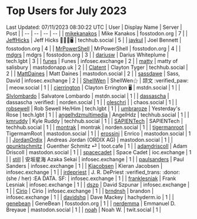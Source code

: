 # Top Users for July 2023
Last Updated: 07/11/2023 08:30:22 UTC
| User | Display Name | Server | Post |
| -- | -- | -- | -- |
| [mikekanakos](https://fosstodon.org/@mikekanakos) | Mike Kanakos | fosstodon.org | 7 |
| [JeffHicks](https://techhub.social/@JeffHicks) | Jeff Hicks 🐶🎼🍷🖥️ | techhub.social | 5 |
| [jaykul](https://fosstodon.org/@jaykul) | Joel Bennett | fosstodon.org | 4 |
| [MrPowerShell](https://fosstodon.org/@MrPowerShell) | MrPowerShell | fosstodon.org | 4 |
| [mdgrs](https://fosstodon.org/@mdgrs) | mdgrs | fosstodon.org | 3 |
| [dariusw](https://tech.lgbt/@dariusw) | Darius Whiteplume | tech.lgbt | 3 |
| [funes](https://infosec.exchange/@funes) | Funes | infosec.exchange | 2 |
| [matty](https://mastodonapp.uk/@matty) | matty of salisbury | mastodonapp.uk | 2 |
| [Clatent](https://techhub.social/@Clatent) | Clayton Tyger | techhub.social | 2 |
| [MattDaines](https://mastodon.social/@MattDaines) | Matt Daines | mastodon.social | 2 |
| [sassdawe](https://infosec.exchange/@sassdawe) | Sass, David | infosec.exchange | 2 |
| [ShellWen](https://meow.social/@ShellWen) | ShellWen⚝ | 颉文 :verified_paw: | meow.social | 1 |
| [cjerrington](https://mstdn.social/@cjerrington) | Clayton Errington 🖥️ | mstdn.social | 1 |
| [Slvlombardo](https://mstdn.social/@Slvlombardo) | Salvatore Lombardo | mstdn.social | 1 |
| [dassascha](https://norden.social/@dassascha) | dassascha :verified: | norden.social | 1 |
| [oleschri](https://chaos.social/@oleschri) |  | chaos.social | 1 |
| [robsewell](https://tech.lgbt/@robsewell) | Rob Sewell He/Him | tech.lgbt | 1 |
| [umbraroze](https://tech.lgbt/@umbraroze) | Yesterday's Rose | tech.lgbt | 1 |
| [angelhdzmultimedia](https://techhub.social/@angelhdzmultimedia) | AngelHdz | techhub.social | 1 |
| [kmruddy](https://techhub.social/@kmruddy) | Kyle Ruddy | techhub.social | 1 |
| [SAPIENTech](https://techhub.social/@SAPIENTech) | SAPIENTech | techhub.social | 1 |
| [montrak](https://norden.social/@montrak) | montrak | norden.social | 1 |
| [tigermanroot](https://mastodon.social/@tigermanroot) | TigermamRoot | mastodon.social | 1 |
| [erossini](https://mastodon.social/@erossini) | Enrico | mastodon.social | 1 |
| [JordanOrdix](https://mastodon.social/@JordanOrdix) | Andreas Jordan (ORDIX AG) | mastodon.social | 1 |
| [gpunktschmitz](https://toot.cafe/@gpunktschmitz) | Guenther Schmitz ⏎ | toot.cafe | 1 |
| [adamdriscoll](https://mastodon.social/@adamdriscoll) | Adam Driscoll | mastodon.social | 1 |
| [spacecadet](https://ioc.exchange/@spacecadet) | Space Cadet | ioc.exchange | 1 |
| [still](https://infosec.exchange/@still) | 安坂星海 Azaka Sekai | infosec.exchange | 1 |
| [paulsanders](https://infosec.exchange/@paulsanders) | Paul Sanders | infosec.exchange | 1 |
| [Kjacobsen](https://infosec.exchange/@Kjacobsen) | Kieran Jacobsen | infosec.exchange | 1 |
| [jrdepriest](https://infosec.exchange/@jrdepriest) | J. R. DePriest :verified_trans: :donor: (she / her) :EA DATA. SF: | infosec.exchange | 1 |
| [franklesniak](https://infosec.exchange/@franklesniak) | Frank Lesniak | infosec.exchange | 1 |
| [dszp](https://infosec.exchange/@dszp) | David Szpunar | infosec.exchange | 1 |
| [Cirio](https://infosec.exchange/@Cirio) | Cirio | infosec.exchange | 1 |
| [brndnsh](https://infosec.exchange/@brndnsh) | brandon | infosec.exchange | 1 |
| [davidshq](https://hachyderm.io/@davidshq) | Dave Mackey | hachyderm.io | 1 |
| [genebean](https://fosstodon.org/@genebean) | GeneBean | fosstodon.org | 1 |
| [nerdemma](https://mastodon.social/@nerdemma) | Emmanuel D. Breyaue | mastodon.social | 1 |
| [noah](https://twit.social/@noah) | Noah W. | twit.social | 1 |
